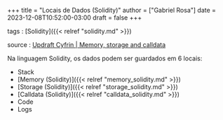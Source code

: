 +++
title = "Locais de Dados (Solidity)"
author = ["Gabriel Rosa"]
date = 2023-12-08T10:52:00-03:00
draft = false
+++

tags
: [Solidity]({{< relref "solidity.md" >}})

source
: [Updraft Cyfrin | Memory, storage and calldata](https://updraft.cyfrin.io/courses/solidity/simple-storage/solidity-memory-storage-calldata?lesson_format=transcript)

Na linguagem Solidity, os dados podem ser guardados em 6 locais:

-   Stack
-   [Memory (Solidity)]({{< relref "memory_solidity.md" >}})
-   [Storage (Solidity)]({{< relref "storage_solidity.md" >}})
-   [Calldata (Solidity)]({{< relref "calldata_solidity.md" >}})
-   Code
-   Logs
